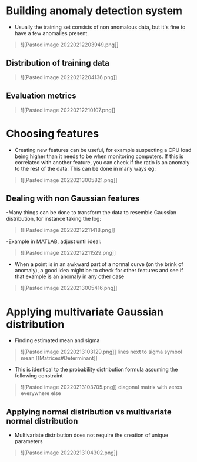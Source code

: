 # Building anomaly detection system
- Usually the training set consists of non anomalous data, but it's fine to have a few anomalies present.
>![[Pasted image 20220212203949.png]]
## Distribution of training data
>![[Pasted image 20220212204136.png]]
## Evaluation metrics
>![[Pasted image 20220212210107.png]]

# Choosing features
- Creating new features can be useful, for example suspecting a CPU load being higher than it needs to be when monitoring computers. If this is correlated with another feature, you can check if the ratio is an anomaly to the rest of the data. This can be done in many ways eg:
>![[Pasted image 20220213005821.png]]

## Dealing with non Gaussian features
-Many things can be done to transform the data to resemble Gaussian distribution, for instance taking the log:
>![[Pasted image 20220212211418.png]]

-Example in MATLAB, adjust until ideal:
>![[Pasted image 20220212211529.png]]

- When a point is in an awkward part of a normal curve (on the brink of anomaly), a good idea might be to check for other features and see if that example is an anomaly in any other case
>![[Pasted image 20220213005416.png]]

# Applying multivariate Gaussian distribution
- Finding estimated mean and sigma
>![[Pasted image 20220213103129.png]]
lines next to sigma symbol mean [[Matrices#Determinant]]
- This is identical to the probability distribution formula assuming the following constraint
>![[Pasted image 20220213103705.png]]
diagonal matrix with zeros everywhere else
## Applying normal distribution vs multivariate normal distribution
- Multivariate distribution does not require the creation of unique parameters
>![[Pasted image 20220213104302.png]]